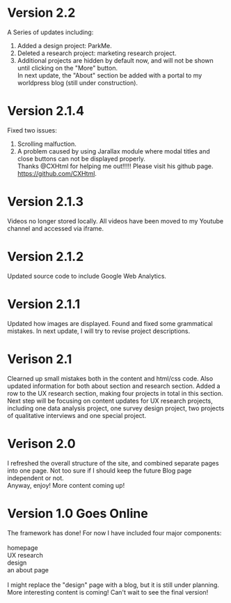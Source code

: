 # Version 2.2
A Series of updates including:<br>
1. Added a design project: ParkMe.<br>
2. Deleted a research project: marketing research project. <br>
3. Additional projects are hidden by default now, and will not be shown until clicking on the "More" button.<br>
In next update, the "About" section be added with a portal to my worldpress blog (still under construction).



# Version 2.1.4
Fixed two issues: <br>
1. Scrolling malfuction. <br>
2. A problem caused by using Jarallax module where modal titles and close buttons can not be displayed properly. <br>
Thanks @CXHtml for helping me out!!!!! Please visit his github page. https://github.com/CXHtml.



# Version 2.1.3
Videos no longer stored locally. All videos have been moved to my Youtube channel and accessed via iframe.



# Version 2.1.2
Updated source code to include Google Web Analytics.



# Version 2.1.1
Updated how images are displayed. Found and fixed some grammatical mistakes. In next update, I will try to revise project descriptions.



# Verison 2.1
Clearned up small mistakes both in the content and html/css code. Also updated information for both about section and research section. Added a row to the UX research section, making four projects in total in this section.
<br>
Next step will be focusing on content updates for UX research projects, including one data analysis project, one survey design project, two projects of qualitative interviews and one special project.



# Verison 2.0
I refreshed the overall structure of the site, and combined separate pages into one page. Not too sure if I should keep the future Blog page independent or not.
<br>
Anyway, enjoy! More content coming up!



# Version 1.0 Goes Online
The framework has done! For now I have included four major components: <br>
<br>
homepage <br>
UX research <br>
design <br>
an about page <br> 
<br>
I might replace the "design" page with a blog, but it is still under planning. More interesting content is coming! Can't wait to see the final version!

